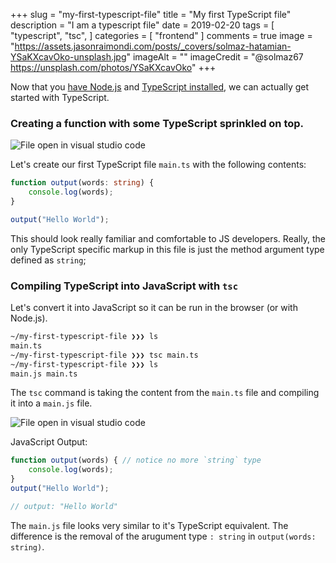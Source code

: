 +++
slug = "my-first-typescript-file"
title = "My first TypeScript file"
description = "I am a typescript file"
date = 2019-02-20
tags = [
    "typescript",
    "tsc",
]
categories = [
    "frontend"
]
comments = true
image = "https://assets.jasonraimondi.com/posts/_covers/solmaz-hatamian-YSaKXcavOko-unsplash.jpg"
imageAlt = ""
imageCredit = "@solmaz67 https://unsplash.com/photos/YSaKXcavOko"
+++

Now that you [have Node.js](/posts/installing-nodejs/) and [TypeScript installed](/posts/installing-typescript-from-nodejs/), we can actually get started with TypeScript.

### Creating a function with some TypeScript sprinkled on top.

![File open in visual studio code](/posts/2019/01/my-first-typescript-file.png)

Let's create our first TypeScript file `main.ts` with the following contents:

```typescript
function output(words: string) {
    console.log(words);
}

output("Hello World");
```

This should look really familiar and comfortable to JS developers. Really, the only TypeScript specific markup in this file is just the method argument type defined as `string`;

### Compiling TypeScript into JavaScript with `tsc`

Let's convert it into JavaScript so it can be run in the browser (or with Node.js).

```bash
~/my-first-typescript-file ❯❯❯ ls
main.ts
~/my-first-typescript-file ❯❯❯ tsc main.ts
~/my-first-typescript-file ❯❯❯ ls
main.js main.ts
```

The `tsc` command is taking the content from the `main.ts` file and compiling it into a `main.js` file. 

![File open in visual studio code](/2019/01/my-first-compiled-typescript-file.png)

JavaScript Output:

```typescript
function output(words) { // notice no more `string` type
    console.log(words);
}
output("Hello World");

// output: "Hello World"
```

The `main.js` file looks very similar to it's TypeScript equivalent. The difference is the removal of the arugument type `: string` in `output(words: string)`.
